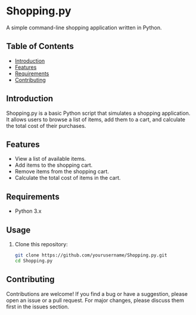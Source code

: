 # Shopping.py

A simple command-line shopping application written in Python.

## Table of Contents

- [Introduction](#introduction)
- [Features](#features)
- [Requirements](#requirements)
- [Contributing](#contributing)


## Introduction

Shopping.py is a basic Python script that simulates a shopping application. It allows users to browse a list of items, add them to a cart, and calculate the total cost of their purchases.

## Features

- View a list of available items.
- Add items to the shopping cart.
- Remove items from the shopping cart.
- Calculate the total cost of items in the cart.

## Requirements

- Python 3.x

## Usage

1. Clone this repository:
   ```sh
   git clone https://github.com/yourusername/Shopping.py.git
   cd Shopping.py

## Contributing
Contributions are welcome! If you find a bug or have a suggestion, please open an issue or a pull request. For major changes, please discuss them first in the issues section.
